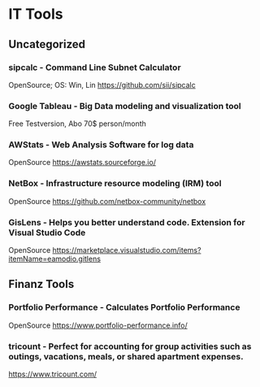 # IT Tools
## Uncategorized


### sipcalc - Command Line Subnet Calculator
OpenSource; OS: Win, Lin
https://github.com/sii/sipcalc

### Google Tableau - Big Data modeling and visualization tool
Free Testversion, Abo 70$ person/month


### AWStats - Web Analysis Software for log data
OpenSource
https://awstats.sourceforge.io/


### NetBox - Infrastructure resource modeling (IRM) tool
OpenSource
https://github.com/netbox-community/netbox

### GisLens - Helps you better understand code. Extension for Visual Studio Code
OpenSource
https://marketplace.visualstudio.com/items?itemName=eamodio.gitlens

## Finanz Tools

### Portfolio Performance - Calculates Portfolio Performance
OpenSource
https://www.portfolio-performance.info/

### tricount - Perfect for accounting for group activities such as outings, vacations, meals, or shared apartment expenses.
https://www.tricount.com/



